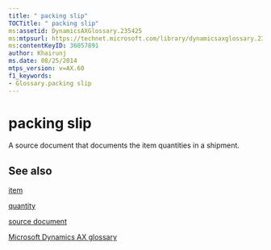 ```yaml
---
title: " packing slip"
TOCTitle: " packing slip"
ms:assetid: DynamicsAXGlossary.235425
ms:mtpsurl: https://technet.microsoft.com/library/dynamicsaxglossary.235425(v=AX.60)
ms:contentKeyID: 36057891
author: Khairunj
ms.date: 08/25/2014
mtps_version: v=AX.60
f1_keywords:
- Glossary.packing slip
---
```


# packing slip

A source document that documents the item quantities in a shipment.

## See also

[item](item.md)

[quantity](quantity.md)

[source document](source-document.md)

[Microsoft Dynamics AX glossary](glossary/microsoft-dynamics-ax-glossary.md)

  


